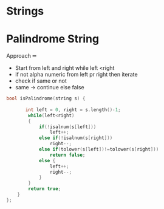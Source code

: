 # Strings

# Palindrome String

Approach ➖

- Start from left and right while left <right
- if not alpha numeric from left pr right then iterate
- check if same or not
- same → continue else false

```cpp
bool isPalindrome(string s) {
   
       int left = 0, right = s.length()-1;
        while(left<right)
        {
            if(!isalnum(s[left])) 
                left++;
            else if(!isalnum(s[right])) 
                right--;
            else if(tolower(s[left])!=tolower(s[right])) 
                return false;
            else {
                left++; 
                right--;
            }
        }
        return true;
    }
};
```